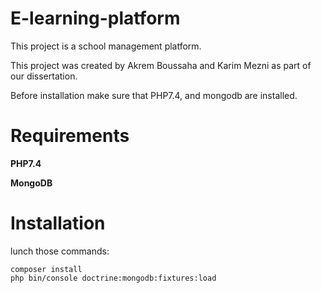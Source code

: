 # E-learning-platform
This project is a school management platform.

This project was created by Akrem Boussaha and Karim Mezni as part of our dissertation. 

Before installation make sure that PHP7.4, and mongodb are installed.

# Requirements

**PHP7.4**

**MongoDB**

# Installation

lunch those commands:

    composer install
    php bin/console doctrine:mongodb:fixtures:load

